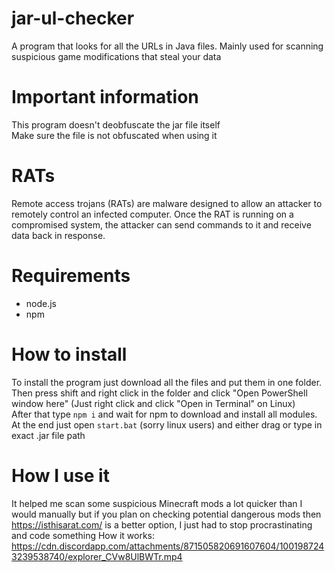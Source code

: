 # jar-ul-checker
A program that looks for all the URLs in Java files. Mainly used for scanning suspicious game modifications that steal your data

# Important information
This program doesn't deobfuscate the jar file itself<br>
Make sure the file is not obfuscated when using it

# RATs
Remote access trojans (RATs) are malware designed to allow an attacker to remotely control an infected computer. Once the RAT is running on a compromised system, the attacker can send commands to it and receive data back in response.

# Requirements
- node.js
- npm

# How to install
To install the program just download all the files and put them in one folder. Then press shift and right click in the folder and click "Open PowerShell window here" (Just right click and click "Open in Terminal" on Linux)<br>
After that type `npm i` and wait for npm to download and install all modules.<br>
At the end just open `start.bat` (sorry linux users) and either drag or type in exact .jar file path

# How I use it
It helped me scan some suspicious Minecraft mods a lot quicker than I would manually but if you plan on checking potential dangerous mods then https://isthisarat.com/ is a better option, I just had to stop procrastinating and code something
How it works: 
https://cdn.discordapp.com/attachments/871505820691607604/1001987243239538740/explorer_CVw8UlBWTr.mp4
